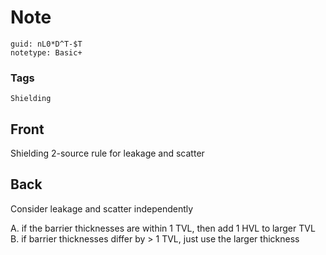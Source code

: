 # Note
```
guid: nL0*D^T-$T
notetype: Basic+
```

### Tags
```
Shielding
```

## Front
Shielding 2-source rule for leakage and scatter

## Back
Consider leakage and scatter independently<div>A. if the barrier thicknesses are within 1 TVL, then add 1 HVL to larger TVL</div><div>B. if barrier thicknesses differ by > 1 TVL, just use the larger thickness</div>
